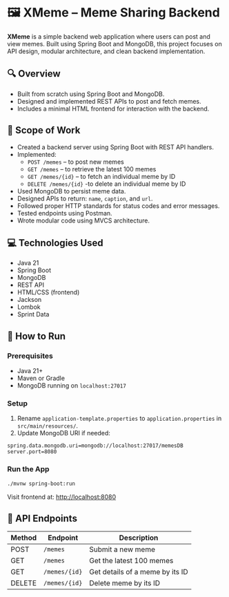 # 🖼️ XMeme – Meme Sharing Backend

**XMeme** is a simple backend web application where users can post and view memes. Built using Spring Boot and MongoDB, this project focuses on API design, modular architecture, and clean backend implementation.

## 🔍 Overview

- Built from scratch using Spring Boot and MongoDB.
- Designed and implemented REST APIs to post and fetch memes.
- Includes a minimal HTML frontend for interaction with the backend.

## 🎯 Scope of Work

- Created a backend server using Spring Boot with REST API handlers.
- Implemented:
  - `POST /memes` – to post new memes
  - `GET /memes` – to retrieve the latest 100 memes
  - `GET /memes/{id}` – to fetch an individual meme by ID
  - `DELETE /memes/{id}` -to delete an individual meme by ID
- Used MongoDB to persist meme data.
- Designed APIs to return: `name`, `caption`, and `url`.
- Followed proper HTTP standards for status codes and error messages.
- Tested endpoints using Postman.
- Wrote modular code using MVCS architecture.

## 💻 Technologies Used

- Java 21
- Spring Boot
- MongoDB
- REST API
- HTML/CSS (frontend)
- Jackson
- Lombok
- Sprint Data

## 🚀 How to Run

### Prerequisites

- Java 21+
- Maven or Gradle
- MongoDB running on `localhost:27017`

### Setup

1. Rename `application-template.properties` to `application.properties` in `src/main/resources/`.
2. Update MongoDB URI if needed:

```properties
spring.data.mongodb.uri=mongodb://localhost:27017/memesDB
server.port=8080
```

### Run the App

```bash
./mvnw spring-boot:run
```

Visit frontend at: [http://localhost:8080](http://localhost:8080)

## 🧪 API Endpoints

| Method | Endpoint         | Description                      |
|--------|------------------|----------------------------------|
| POST   | `/memes`         | Submit a new meme                |
| GET    | `/memes`         | Get the latest 100 memes         |
| GET    | `/memes/{id}`    | Get details of a meme by its ID  |
| DELETE | `/memes/{id}`    | Delete meme by its ID            |

